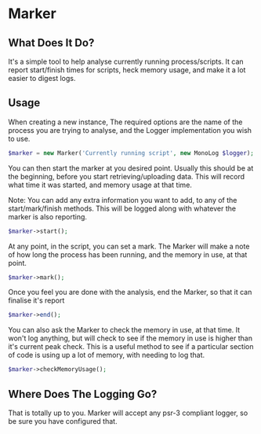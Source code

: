 <h1>Marker</h1>

<h2>What Does It Do?</h2>
It's a simple tool to help analyse currently running process/scripts. It can report start/finish times for scripts, 
heck memory usage, and make it a lot easier to digest logs.

<h2>Usage</h2>
When creating a new instance, The required options are the name of the process you are trying to analyse, and the
Logger implementation you wish to use. 

```php
$marker = new Marker('Currently running script', new MonoLog $logger);
```
You can then start the marker at you desired point. Usually this should be at the beginning, before you start 
retrieving/uploading data. This will record what time it was started, and memory usage at that time.

Note: You can add any extra information you want to add, to any of the start/mark/finish methods. This will be logged
along with whatever the marker is also reporting.

```php
$marker->start();
```

At any point, in the script, you can set a mark. The Marker will make a note of how long the 
process has been running, and the memory in use, at that point.

```php
$marker->mark();
```

Once you feel you are done with the analysis, end the Marker, so that it can finalise it's report

```php
$marker->end();

```

You can also ask the Marker to check the memory in use, at that time. It won't log anything, but will check
to see if the memory in use is higher than it's current peak check. This is a useful method to see if a particular
section of code is using up a lot of memory, with needing to log that.

```php
$marker->checkMemoryUsage();
```

<h2>Where Does The Logging Go?</h2>
That is totally up to you. Marker will accept any psr-3 compliant logger, so be sure you have configured that.
